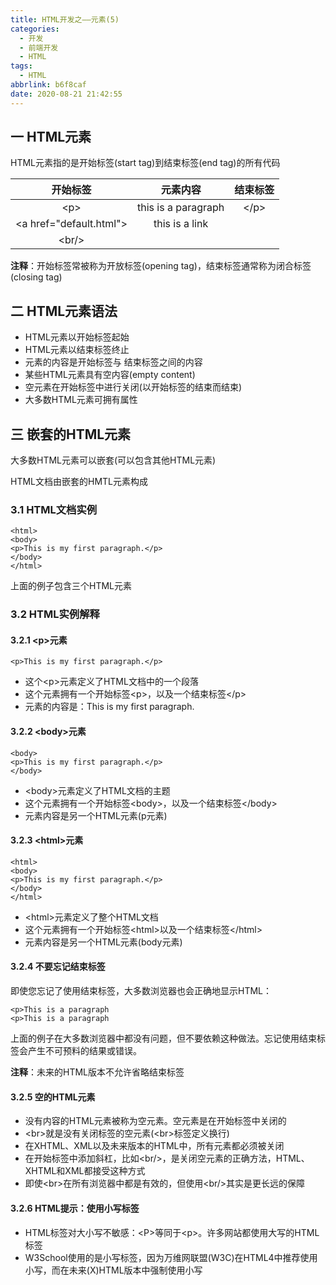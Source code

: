 ```yaml
---
title: HTML开发之——元素(5)
categories:
  - 开发
  - 前端开发
  - HTML
tags:
  - HTML
abbrlink: b6f8caf
date: 2020-08-21 21:42:55
---
```

## 一 HTML元素

HTML元素指的是开始标签(start tag)到结束标签(end tag)的所有代码

|         开始标签         |      元素内容       | 结束标签 |
| :----------------------: | :-----------------: | :------: |
|           \<p>           | this is a paragraph |  \</p>   |
| \<a href="default.html"> |   this is a link    |   </a>   |
|          \<br/>          |                     |          |

**注释**：开始标签常被称为开放标签(opening tag)，结束标签通常称为闭合标签(closing tag)

<!--more-->

## 二 HTML元素语法

* HTML元素以开始标签起始
* HTML元素以结束标签终止
* 元素的内容是开始标签与 结束标签之间的内容
* 某些HTML元素具有空内容(empty content)
* 空元素在开始标签中进行关闭(以开始标签的结束而结束)
* 大多数HTML元素可拥有属性

## 三 嵌套的HTML元素

大多数HTML元素可以嵌套(可以包含其他HTML元素)

HTML文档由嵌套的HMTL元素构成

### 3.1 HTML文档实例

```
<html>
<body>
<p>This is my first paragraph.</p>
</body>
</html>
```

上面的例子包含三个HTML元素

### 3.2 HTML实例解释

#### 3.2.1 \<p>元素

```
<p>This is my first paragraph.</p>
```

* 这个\<p>元素定义了HTML文档中的一个段落
* 这个元素拥有一个开始标签\<p>，以及一个结束标签\</p>
* 元素的内容是：This is my first paragraph.

#### 3.2.2 \<body>元素

```
<body>
<p>This is my first paragraph.</p>
</body>
```

* \<body>元素定义了HTML文档的主题
* 这个元素拥有一个开始标签\<body>，以及一个结束标签\</body>
* 元素内容是另一个HTML元素(p元素)

#### 3.2.3 \<html>元素

```
<html>
<body>
<p>This is my first paragraph.</p>
</body>
</html>
```

* \<html>元素定义了整个HTML文档
* 这个元素拥有一个开始标签\<html>以及一个结束标签\</html>
* 元素内容是另一个HTML元素(body元素)

#### 3.2.4 不要忘记结束标签

即使您忘记了使用结束标签，大多数浏览器也会正确地显示HTML：

```
<p>This is a paragraph
<p>This is a paragraph
```

上面的例子在大多数浏览器中都没有问题，但不要依赖这种做法。忘记使用结束标签会产生不可预料的结果或错误。 

**注释**：未来的HTML版本不允许省略结束标签

#### 3.2.5 空的HTML元素

* 没有内容的HTML元素被称为空元素。空元素是在开始标签中关闭的
* \<br>就是没有关闭标签的空元素(\<br>标签定义换行)
* 在XHTML、XML以及未来版本的HTML中，所有元素都必须被关闭
* 在开始标签中添加斜杠，比如\<br/>，是关闭空元素的正确方法，HTML、XHTML和XML都接受这种方式
* 即使\<br>在所有浏览器中都是有效的，但使用\<br/>其实是更长远的保障

#### 3.2.6 HTML提示：使用小写标签

* HTML标签对大小写不敏感：\<P>等同于\<p>。许多网站都使用大写的HTML标签
* W3School使用的是小写标签，因为万维网联盟(W3C)在HTML4中推荐使用小写，而在未来(X)HTML版本中强制使用小写
